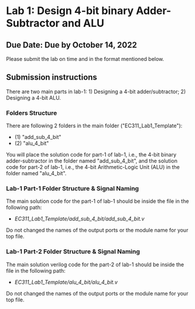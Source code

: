 # Lab 1: Design 4-bit binary Adder-Subtractor and ALU
## Due Date: Due by October 14, 2022

Please submit the lab on time and in the format mentioned below.

## Submission instructions
There are two main parts in lab-1: 1) Designing a 4-bit adder/subtractor; 2) Designing a 4-bit ALU.

### Folders Structure
There are following 2 folders in the main folder ("EC311_Lab1_Template"):
  - (1) "add_sub_4_bit"
  - (2) "alu_4_bit"
  
You will place the solution code for part-1 of lab-1, i.e., the 4-bit binary adder-subtractor in the folder named "add_sub_4_bit", and the solution code for part-2 of lab-1, i.e., the 4-bit Arithmetic-Logic Unit (ALU) in the folder named "alu_4_bit".

### Lab-1 Part-1 Folder Structure & Signal Naming
The main solution code for the part-1 of lab-1 should be inside the file in the following path:
- *EC311_Lab1_Template/add_sub_4_bit/add_sub_4_bit.v*

Do not changed the names of the output ports or the module name for your top file.


### Lab-1 Part-2 Folder Structure & Signal Naming
The main solution verilog code for the part-2 of lab-1 should be inside the file in the following path:
- *EC311_Lab1_Template/alu_4_bit/alu_4_bit.v*

Do not changed the names of the output ports or the module name for your top file.
